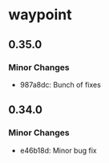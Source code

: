 # waypoint

## 0.35.0

### Minor Changes

-   987a8dc: Bunch of fixes

## 0.34.0

### Minor Changes

-   e46b18d: Minor bug fix
